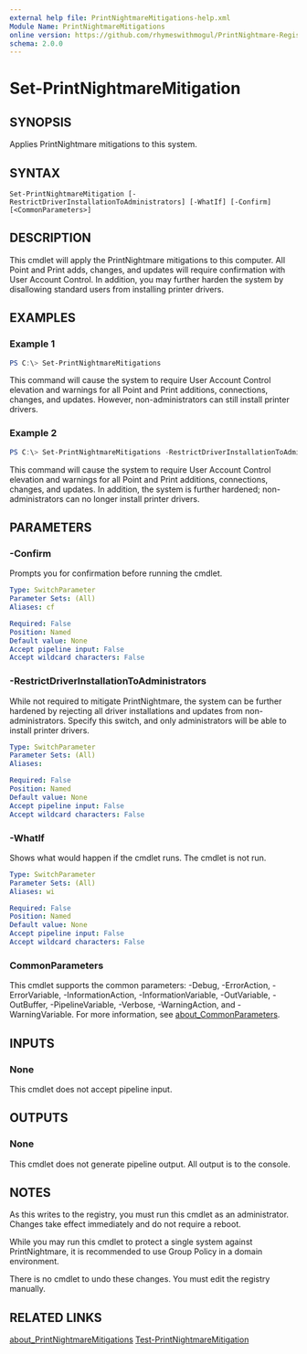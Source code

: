 ```yaml
---
external help file: PrintNightmareMitigations-help.xml
Module Name: PrintNightmareMitigations
online version: https://github.com/rhymeswithmogul/PrintNightmare-Registry-Changes/blob/main/man/en-US/Set-PrintNightmareMitigation.md
schema: 2.0.0
---
```


# Set-PrintNightmareMitigation

## SYNOPSIS
Applies PrintNightmare mitigations to this system.

## SYNTAX

```
Set-PrintNightmareMitigation [-RestrictDriverInstallationToAdministrators] [-WhatIf] [-Confirm] [<CommonParameters>]
```

## DESCRIPTION
This cmdlet will apply the PrintNightmare mitigations to this computer.  All Point and Print adds, changes, and updates will require confirmation with User Account Control.  In addition, you may further harden the system by disallowing standard users from installing printer drivers.

## EXAMPLES

### Example 1
```powershell
PS C:\> Set-PrintNightmareMitigations
```

This command will cause the system to require User Account Control elevation and warnings for all Point and Print additions, connections, changes, and updates.  However, non-administrators can still install printer drivers.

### Example 2
```powershell
PS C:\> Set-PrintNightmareMitigations -RestrictDriverInstallationToAdministrators
```

This command will cause the system to require User Account Control elevation and warnings for all Point and Print additions, connections, changes, and updates.  In addition, the system is further hardened; non-administrators can no longer install printer drivers.

## PARAMETERS

### -Confirm
Prompts you for confirmation before running the cmdlet.

```yaml
Type: SwitchParameter
Parameter Sets: (All)
Aliases: cf

Required: False
Position: Named
Default value: None
Accept pipeline input: False
Accept wildcard characters: False
```

### -RestrictDriverInstallationToAdministrators
While not required to mitigate PrintNightmare, the system can be further hardened by rejecting all driver installations and updates from non-administrators.  Specify this switch, and only administrators will be able to install printer drivers.

```yaml
Type: SwitchParameter
Parameter Sets: (All)
Aliases:

Required: False
Position: Named
Default value: None
Accept pipeline input: False
Accept wildcard characters: False
```

### -WhatIf
Shows what would happen if the cmdlet runs.
The cmdlet is not run.

```yaml
Type: SwitchParameter
Parameter Sets: (All)
Aliases: wi

Required: False
Position: Named
Default value: None
Accept pipeline input: False
Accept wildcard characters: False
```

### CommonParameters
This cmdlet supports the common parameters: -Debug, -ErrorAction, -ErrorVariable, -InformationAction, -InformationVariable, -OutVariable, -OutBuffer, -PipelineVariable, -Verbose, -WarningAction, and -WarningVariable. For more information, see [about_CommonParameters](http://go.microsoft.com/fwlink/?LinkID=113216).

## INPUTS

### None

This cmdlet does not accept pipeline input.

## OUTPUTS

### None

This cmdlet does not generate pipeline output.  All output is to the console.

## NOTES
As this writes to the registry, you must run this cmdlet as an administrator.  Changes take effect immediately and do not require a reboot.

While you may run this cmdlet to protect a single system against PrintNightmare, it is recommended to use Group Policy in a domain environment.

There is no cmdlet to undo these changes.  You must edit the registry manually.

## RELATED LINKS
[about_PrintNightmareMitigations]()
[Test-PrintNightmareMitigation]()
